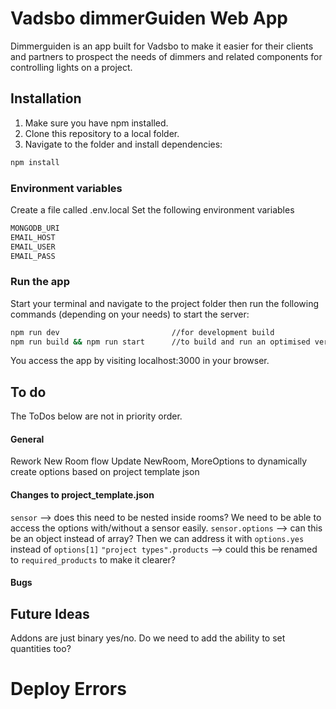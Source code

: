 # Vadsbo dimmerGuiden Web App

Dimmerguiden is an app built for Vadsbo to make it easier for their clients and partners to prospect the needs of dimmers and related components for controlling lights on a project.

## Installation

1. Make sure you have npm installed.
2. Clone this repository to a local folder.
3. Navigate to the folder and install dependencies:

```bash
npm install
```

### Environment variables

Create a file called .env.local
Set the following environment variables

```bash
MONGODB_URI
EMAIL_HOST
EMAIL_USER
EMAIL_PASS
```

### Run the app

Start your terminal and navigate to the project folder then run the following commands (depending on your needs) to start the server:

```bash
npm run dev                         //for development build
npm run build && npm run start      //to build and run an optimised version.
```

You access the app by visiting localhost:3000 in your browser.

## To do

The ToDos below are not in priority order.

#### General

Rework New Room flow
Update NewRoom, MoreOptions to dynamically create options based on project template json

#### Changes to project_template.json

`sensor` --> does this need to be nested inside rooms? We need to be able to access the options with/without a sensor easily.
`sensor.options` --> can this be an object instead of array? Then we can address it with `options.yes` instead of `options[1]`
`"project types".products` --> could this be renamed to `required_products` to make it clearer?

#### Bugs

## Future Ideas

Addons are just binary yes/no. Do we need to add the ability to set quantities too?

# Deploy Errors
